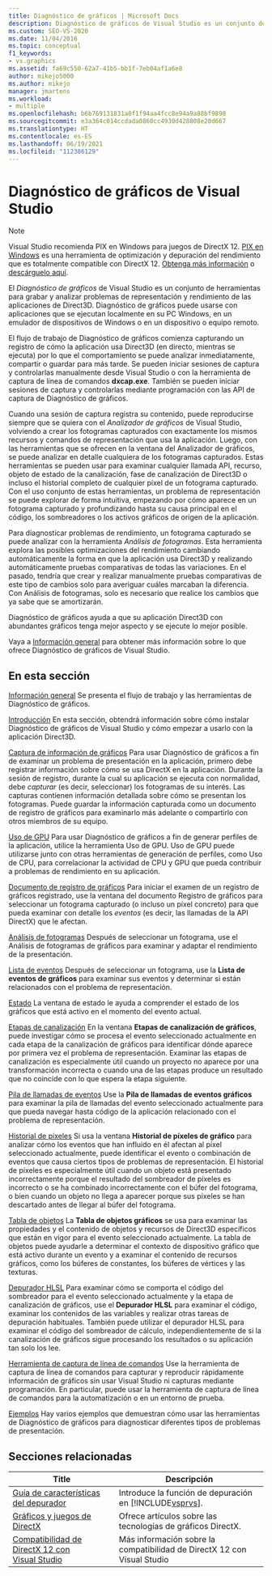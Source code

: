 ```yaml
---
title: Diagnóstico de gráficos | Microsoft Docs
description: Diagnóstico de gráficos de Visual Studio es un conjunto de herramientas para el registro y el análisis de la actividad de Direct3D. Úselas para solucionar los problemas de representación y rendimiento.
ms.custom: SEO-VS-2020
ms.date: 11/04/2016
ms.topic: conceptual
f1_keywords:
- vs.graphics
ms.assetid: fa69c550-62a7-41b5-bb1f-7eb04af1a6e8
author: mikejo5000
ms.author: mikejo
manager: jmartens
ms.workload:
- multiple
ms.openlocfilehash: b6b769131831a0f1f94aa4fcc8e94a9a88bf9890
ms.sourcegitcommit: e3a364c014ccdada0860cc4930d428808e20d667
ms.translationtype: HT
ms.contentlocale: es-ES
ms.lasthandoff: 06/19/2021
ms.locfileid: "112386129"
---
```

# <a name="visual-studio-graphics-diagnostics"></a>Diagnóstico de gráficos de Visual Studio
>[!NOTE]
> Visual Studio recomienda PIX en Windows para juegos de DirectX 12. [PIX en Windows](https://aka.ms/PIXonWindows) es una herramienta de optimización y depuración del rendimiento que es totalmente compatible con DirectX 12. [Obtenga más información](visual-studio-graphics-diagnostics-directx-12.md) o [descárguelo aquí](https://aka.ms/downloadPIX).

El *Diagnóstico de gráficos* de Visual Studio es un conjunto de herramientas para grabar y analizar problemas de representación y rendimiento de las aplicaciones de Direct3D. Diagnóstico de gráficos puede usarse con aplicaciones que se ejecutan localmente en su PC Windows, en un emulador de dispositivos de Windows o en un dispositivo o equipo remoto.

 El flujo de trabajo de Diagnóstico de gráficos comienza capturando un registro de cómo la aplicación usa Direct3D (en directo, mientras se ejecuta) por lo que el comportamiento se puede analizar inmediatamente, compartir o guardar para más tarde. Se pueden iniciar sesiones de captura y controlarlas manualmente desde Visual Studio o con la herramienta de captura de línea de comandos **dxcap.exe**. También se pueden iniciar sesiones de captura y controlarlas mediante programación con las API de captura de Diagnóstico de gráficos.

 Cuando una sesión de captura registra su contenido, puede reproducirse siempre que se quiera con el *Analizador de gráficos* de Visual Studio, volviendo a crear los fotogramas capturados con exactamente los mismos recursos y comandos de representación que usa la aplicación. Luego, con las herramientas que se ofrecen en la ventana del Analizador de gráficos, se puede analizar en detalle cualquiera de los fotogramas capturados. Estas herramientas se pueden usar para examinar cualquier llamada API, recurso, objeto de estado de la canalización, fase de canalización de Direct3D o incluso el historial completo de cualquier píxel de un fotograma capturado. Con el uso conjunto de estas herramientas, un problema de representación se puede explorar de forma intuitiva, empezando por cómo aparece en un fotograma capturado y profundizando hasta su causa principal en el código, los sombreadores o los activos gráficos de origen de la aplicación.

 Para diagnosticar problemas de rendimiento, un fotograma capturado se puede analizar con la herramienta *Análisis de fotogramas*. Esta herramienta explora las posibles optimizaciones del rendimiento cambiando automáticamente la forma en que la aplicación usa Direct3D y realizando automáticamente pruebas comparativas de todas las variaciones. En el pasado, tendría que crear y realizar manualmente pruebas comparativas de este tipo de cambios solo para averiguar cuáles marcaban la diferencia. Con Análisis de fotogramas, solo es necesario que realice los cambios que ya sabe que se amortizarán.

 Diagnóstico de gráficos ayuda a que su aplicación Direct3D con abundantes gráficos tenga mejor aspecto y se ejecute lo mejor posible.

 Vaya a [Información general](overview-of-visual-studio-graphics-diagnostics.md) para obtener más información sobre lo que ofrece Diagnóstico de gráficos de Visual Studio.

## <a name="in-this-section"></a>En esta sección
 [Información general](overview-of-visual-studio-graphics-diagnostics.md) Se presenta el flujo de trabajo y las herramientas de Diagnóstico de gráficos.

 [Introducción](getting-started-with-visual-studio-graphics-diagnostics.md) En esta sección, obtendrá información sobre cómo instalar Diagnóstico de gráficos de Visual Studio y cómo empezar a usarlo con la aplicación Direct3D.

 [Captura de información de gráficos](capturing-graphics-information.md) Para usar Diagnóstico de gráficos a fin de examinar un problema de presentación en la aplicación, primero debe registrar información sobre cómo se usa DirectX en la aplicación. Durante la sesión de registro, durante la cual su aplicación se ejecuta con normalidad, debe *capturar* (es decir, seleccionar) los fotogramas de su interés. Las capturas contienen información detallada sobre cómo se presentan los fotogramas. Puede guardar la información capturada como un documento de registro de gráficos para examinarlo más adelante o compartirlo con otros miembros de su equipo.

 [Uso de GPU](../../profiling/gpu-usage.md) Para usar Diagnóstico de gráficos a fin de generar perfiles de la aplicación, utilice la herramienta Uso de GPU. Uso de GPU puede utilizarse junto con otras herramientas de generación de perfiles, como Uso de CPU, para correlacionar la actividad de CPU y GPU que pueda contribuir a problemas de rendimiento en su aplicación.

 [Documento de registro de gráficos](graphics-log-document.md) Para iniciar el examen de un registro de gráficos registrado, use la ventana del documento Registro de gráficos para seleccionar un fotograma capturado (o incluso un píxel concreto) para que pueda examinar con detalle los *eventos* (es decir, las llamadas de la API DirectX) que le afectan.

 [Análisis de fotogramas](graphics-frame-analysis.md) Después de seleccionar un fotograma, use el Análisis de fotogramas de gráficos para examinar y adaptar el rendimiento de la presentación.

 [Lista de eventos](graphics-event-list.md) Después de seleccionar un fotograma, use la **Lista de eventos de gráficos** para examinar sus eventos y determinar si están relacionados con el problema de representación.

 [Estado](graphics-state.md) La ventana de estado le ayuda a comprender el estado de los gráficos que está activo en el momento del evento actual.

 [Etapas de canalización](graphics-pipeline-stages.md) En la ventana **Etapas de canalización de gráficos**, puede investigar cómo se procesa el evento seleccionado actualmente en cada etapa de la canalización de gráficos para identificar dónde aparece por primera vez el problema de representación. Examinar las etapas de canalización es especialmente útil cuando un proyecto no aparece por una transformación incorrecta o cuando una de las etapas produce un resultado que no coincide con lo que espera la etapa siguiente.

 [Pila de llamadas de eventos](graphics-event-call-stack.md) Use la **Pila de llamadas de eventos gráficos** para examinar la pila de llamadas del evento seleccionado actualmente para que pueda navegar hasta código de la aplicación relacionado con el problema de representación.

 [Historial de píxeles](graphics-pixel-history.md) Si usa la ventana **Historial de píxeles de gráfico** para analizar cómo los eventos que han influido en él afectan al píxel seleccionado actualmente, puede identificar el evento o combinación de eventos que causa ciertos tipos de problemas de representación. El historial de píxeles es especialmente útil cuando un objeto está presentado incorrectamente porque el resultado del sombreador de píxeles es incorrecto o se ha combinado incorrectamente con el búfer del fotograma, o bien cuando un objeto no llega a aparecer porque sus píxeles se han descartado antes de llegar al búfer del fotograma.

 [Tabla de objetos](graphics-object-table.md) La **Tabla de objetos gráficos** se usa para examinar las propiedades y el contenido de objetos y recursos de Direct3D específicos que están en vigor para el evento seleccionado actualmente. La tabla de objetos puede ayudarle a determinar el contexto de dispositivo gráfico que está activo durante un evento y a examinar el contenido de recursos gráficos, como los búferes de constantes, los búferes de vértices y las texturas.

 [Depurador HLSL](hlsl-shader-debugger.md) Para examinar cómo se comporta el código del sombreador para el evento seleccionado actualmente y la etapa de canalización de gráficos, use el **Depurador HLSL** para examinar el código, examinar los contenidos de las variables y realizar otras tareas de depuración habituales. También puede utilizar el depurador HLSL para examinar el código del sombreador de cálculo, independientemente de si la canalización de gráficos sigue procesando los resultados o su aplicación tan solo los lee.

 [Herramienta de captura de línea de comandos](command-line-capture-tool.md) Use la herramienta de captura de línea de comandos para capturar y reproducir rápidamente información de gráficos sin usar Visual Studio ni capturas mediante programación. En particular, puede usar la herramienta de captura de línea de comandos para la automatización o en un entorno de prueba.

 [Ejemplos](graphics-diagnostics-examples.md) Hay varios ejemplos que demuestran cómo usar las herramientas de Diagnóstico de gráficos para diagnosticar diferentes tipos de problemas de presentación.

## <a name="related-sections"></a>Secciones relacionadas

| Title | Descripción |
| - | - |
| [Guía de características del depurador](../debugger-feature-tour.md) | Introduce la función de depuración en [!INCLUDE[vsprvs](../../code-quality/includes/vsprvs_md.md)]. |
| [Gráficos y juegos de DirectX](/windows/win32/directx) | Ofrece artículos sobre las tecnologías de gráficos DirectX. |
| [Compatibilidad de DirectX 12 con Visual Studio](visual-studio-graphics-diagnostics-directx-12.md) | Más información sobre la compatibilidad de DirectX 12 con Visual Studio |
